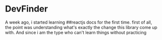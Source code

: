 # DevFinder

A week ago, i started learning ##reactjs docs for the first time. first of all, the point was understanding what's exactly the change this library come up with.
And since i am the type who can't learn things without practicing 
